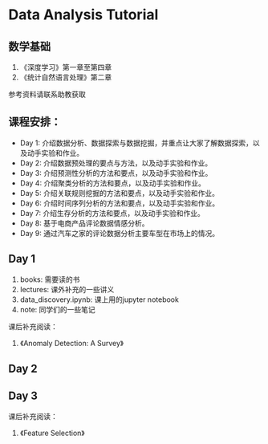 # Data Analysis Tutorial

## 数学基础
1. 《深度学习》第一章至第四章
2. 《统计自然语言处理》第二章

参考资料请联系助教获取

## 课程安排：

 * Day 1: 介绍数据分析、数据探索与数据挖掘，并重点让大家了解数据探索，以及动手实验和作业。
 * Day 2: 介绍数据预处理的要点与方法，以及动手实验和作业。
 * Day 3: 介绍预测性分析的方法和要点，以及动手实验和作业。
 * Day 4: 介绍聚类分析的方法和要点，以及动手实验和作业。
 * Day 5: 介绍关联规则挖掘的方法和要点，以及动手实验和作业。
 * Day 6: 介绍时间序列分析的方法和要点，以及动手实验和作业。
 * Day 7: 介绍生存分析的方法和要点，以及动手实验和作业。
 * Day 8: 基于电商产品评论数据情感分析。
 * Day 9: 通过汽车之家的评论数据分析主要车型在市场上的情况。

## Day 1

1. books: 需要读的书
2. lectures: 课外补充的一些讲义 
3. data_discovery.ipynb: 课上用的jupyter notebook
4. note: 同学们的一些笔记

课后补充阅读：
1. 《Anomaly Detection: A Survey》

## Day 2

## Day 3
课后补充阅读：
1. 《Feature Selection》